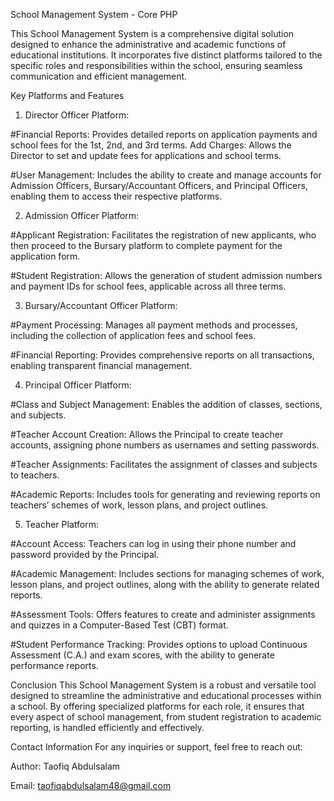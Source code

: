 School Management System - Core PHP

This School Management System is a comprehensive digital solution designed to enhance the administrative and academic functions of educational institutions. It incorporates five distinct platforms tailored to the specific roles and responsibilities within the school, ensuring seamless communication and efficient management.

Key Platforms and Features

1. Director Officer Platform:

#Financial Reports: Provides detailed reports on application payments and school fees for the 1st, 2nd, and 3rd terms.
Add Charges: Allows the Director to set and update fees for applications and school terms.

#User Management: Includes the ability to create and manage accounts for Admission Officers, Bursary/Accountant Officers, and Principal Officers, enabling them to access their respective platforms.

2. Admission Officer Platform:

#Applicant Registration: Facilitates the registration of new applicants, who then proceed to the Bursary platform to complete payment for the application form.

#Student Registration: Allows the generation of student admission numbers and payment IDs for school fees, applicable across all three terms.

3. Bursary/Accountant Officer Platform:

#Payment Processing: Manages all payment methods and processes, including the collection of application fees and school fees.

#Financial Reporting: Provides comprehensive reports on all transactions, enabling transparent financial management.

4. Principal Officer Platform:

#Class and Subject Management: Enables the addition of classes, sections, and subjects.

#Teacher Account Creation: Allows the Principal to create teacher accounts, assigning phone numbers as usernames and setting passwords.

#Teacher Assignments: Facilitates the assignment of classes and subjects to teachers.

#Academic Reports: Includes tools for generating and reviewing reports on teachers’ schemes of work, lesson plans, and project outlines.

5. Teacher Platform:

#Account Access: Teachers can log in using their phone number and password provided by the Principal.

#Academic Management: Includes sections for managing schemes of work, lesson plans, and project outlines, along with the ability to generate related reports.

#Assessment Tools: Offers features to create and administer assignments and quizzes in a Computer-Based Test (CBT) format.

#Student Performance Tracking: Provides options to upload Continuous Assessment (C.A.) and exam scores, with the ability to generate performance reports.

Conclusion
This School Management System is a robust and versatile tool designed to streamline the administrative and educational processes within a school. By offering specialized platforms for each role, it ensures that every aspect of school management, from student registration to academic reporting, is handled efficiently and effectively.

Contact Information For any inquiries or support, feel free to reach out:

Author: Taofiq Abdulsalam 

Email: taofiqabdulsalam48@gmail.com
